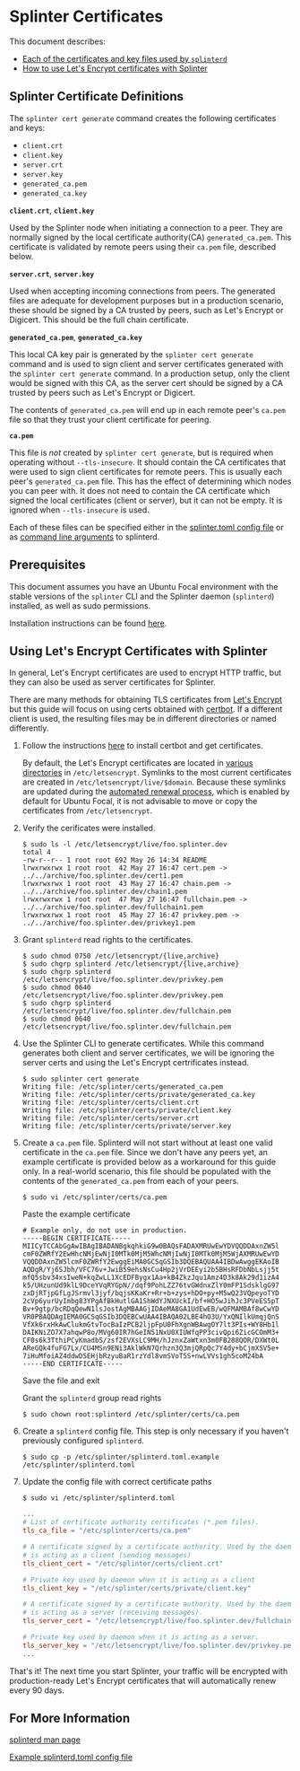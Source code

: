 # Splinter Certificates

<!--
  Copyright 2018-2021 Cargill Incorporated
  Licensed under Creative Commons Attribution 4.0 International License
  https://creativecommons.org/licenses/by/4.0/
-->

This document describes:
  - [Each of the certificates and key files used by `splinterd`](#cert-files)
  - [How to use Let's Encrypt certificates with Splinter](#splinter-le)

## <a name="cert-files"></a>Splinter Certificate Definitions

The `splinter cert generate` command creates the following certificates and
keys:
  - `client.crt`
  - `client.key`
  - `server.crt`
  - `server.key`
  - `generated_ca.pem`
  - `generated_ca.key`

**`client.crt`**, **`client.key`**

  Used by the Splinter node when initiating a connection to a peer.
  They are normally signed by the local certificate authority(CA)
  `generated_ca.pem`. This certificate is validated by remote peers using
  their `ca.pem` file, described below.

**`server.crt`**, **`server.key`**

  Used when accepting incoming connections from peers. The generated files are
  adequate for development purposes but in a production scenario, these should
  be signed by a CA trusted by peers, such as Let's Encrypt or Digicert. This
  should be the full chain certificate.

**`generated_ca.pem`**, **`generated_ca.key`**

  This local CA key pair is generated by the `splinter cert generate` command
  and is used to sign client and server certificates generated with the
  `splinter cert generate` command. In a production setup, only the client
  would be signed with this CA, as the server cert should be signed by a CA
  trusted by peers such as Let's Encrypt or Digicert.

  The contents of `generated_ca.pem` will end up in each remote peer's
  `ca.pem` file so that they trust your client certificate for peering.

**`ca.pem`**

  This file is _not_ created by `splinter cert generate`, but is required
  when operating without `--tls-insecure`. It should contain the CA
  certificates that were used to sign client certificates for remote peers.
  This is usually each peer's `generated_ca.pem` file. This has the effect of
  determining which nodes you can peer with. It does not need to contain the CA
  certificate which signed the local certificates (client or server), but it
  can not be empty. It is ignored when `--tls-insecure` is used.

Each of these files can be specified either in the
[splinter.toml config file][exampletoml] or as
[command line arguments][manpage] to splinterd.

## Prerequisites

This document assumes you have an Ubuntu Focal environment with the stable
versions of the `splinter` CLI and the Splinter daemon (`splinterd`) installed,
as well as sudo permissions.

Installation instructions can be found [here][apt].

## <a name="splinter-le"></a>Using Let's Encrypt Certificates with Splinter

In general, Let's Encrypt certificates are used to encrypt HTTP traffic, but
they can also be used as server certificates for Splinter.

There are many methods for obtaining TLS certificates from
[Let's Encrypt][leclients] but this guide will focus on using certs obtained
with [certbot][certbot]. If a different client is used, the resulting files
may be in different directories or named differently.

1. Follow the instructions [here][certbot] to install certbot and get certificates.

   By default, the Let's Encrypt certificates are located in
   [various directories][wherecert] in `/etc/letsencrypt`. Symlinks to the most
   current certificates are created in `/etc/letsencrypt/live/$domain`. Because
   these symlinks are updated during the [automated renewal process][renew],
   which is enabled by default for Ubuntu Focal, it is not advisable to move or
   copy the certificates from `/etc/letsencrypt`.

1. Verify the cerificates were installed.

   ``` console
   $ sudo ls -l /etc/letsencrypt/live/foo.splinter.dev
   total 4
   -rw-r--r-- 1 root root 692 May 26 14:34 README
   lrwxrwxrwx 1 root root  42 May 27 16:47 cert.pem -> ../../archive/foo.splinter.dev/cert1.pem
   lrwxrwxrwx 1 root root  43 May 27 16:47 chain.pem -> ../../archive/foo.splinter.dev/chain1.pem
   lrwxrwxrwx 1 root root  47 May 27 16:47 fullchain.pem -> ../../archive/foo.splinter.dev/fullchain1.pem
   lrwxrwxrwx 1 root root  45 May 27 16:47 privkey.pem -> ../../archive/foo.splinter.dev/privkey1.pem
   ```

1. Grant `splinterd` read rights to the certificates.

   ``` console
   $ sudo chmod 0750 /etc/letsencrypt/{live,archive}
   $ sudo chgrp splinterd /etc/letsencrypt/{live,archive}
   $ sudo chgrp splinterd /etc/letsencrypt/live/foo.splinter.dev/privkey.pem
   $ sudo chmod 0640 /etc/letsencrypt/live/foo.splinter.dev/privkey.pem
   $ sudo chgrp splinterd /etc/letsencrypt/live/foo.splinter.dev/fullchain.pem
   $ sudo chmod 0640 /etc/letsencrypt/live/foo.splinter.dev/fullchain.pem
   ```

1. Use the Splinter CLI to generate certificates. While this command generates
   both client and server certificates, we will be ignoring the server certs and
   using the Let's Encrypt certrificates instead.

   ``` console
   $ sudo splinter cert generate
   Writing file: /etc/splinter/certs/generated_ca.pem
   Writing file: /etc/splinter/certs/private/generated_ca.key
   Writing file: /etc/splinter/certs/client.crt
   Writing file: /etc/splinter/certs/private/client.key
   Writing file: /etc/splinter/certs/server.crt
   Writing file: /etc/splinter/certs/private/server.key
   ```

1. Create a `ca.pem` file. Splinterd will not start without at least one
   valid certificate in the `ca.pem` file. Since we don't have any peers yet, an
   example certificate is provided below as a workaround for this guide only. In
   a real-world scenario, this file should be populated with the contents of the
   `generated_ca.pem` from each of your peers.

   ```console
   $ sudo vi /etc/splinter/certs/ca.pem
   ```

   Paste the example certificate

   ```console
   # Example only, do not use in production.
   -----BEGIN CERTIFICATE-----
   MIICyTCCAbGgAwIBAgIBADANBgkqhkiG9w0BAQsFADAXMRUwEwYDVQQDDAxnZW5l
   cmF0ZWRfY2EwHhcNMjEwNjI0MTk0MjM5WhcNMjIwNjI0MTk0MjM5WjAXMRUwEwYD
   VQQDDAxnZW5lcmF0ZWRfY2EwggEiMA0GCSqGSIb3DQEBAQUAA4IBDwAwggEKAoIB
   AQDgR/Yj6SJbh/VFC76v+JwiB59ehsNsCu4Hp2jVrDEEyi2b5BHsRFDbNbLsjj5t
   mfQ5sbv34xsIweN+kqZwLL1XcEDFBygx1Aa+kB4ZkzJqu1Amz4D3k8Ak29d1izA4
   k5/UHzunUd9klL9DceYVqRYGpN//dqf9PohLZZ76tvGWdnxZlY0mFP1SdsklgG97
   zxDjRTjpGfLgJSrmvl3jyf/bqjsKKaKr+Rr+b+zys+hDO+py+M5wQ23VQpeyoTYD
   2cVp6yurUyImbg83YPgAfBkHutlGA1ShWdYJNXUckI/bf+HO5wJihJc3PVeES5pT
   Bv+9gtp/bcRDqQewN1lsJostAgMBAAGjIDAeMA8GA1UdEwEB/wQFMAMBAf8wCwYD
   VR0PBAQDAgIEMA0GCSqGSIb3DQEBCwUAA4IBAQA02LBE4hO3U/YxQNIlkUmqjQnS
   VfXk6rxHkAwClukmGtvTocBaIzPCB2ljpFpU0FhXgnWBAwgOY7lt3PIs+WY8Hb1l
   DAIKNiZO7X7ahqwP8o/MVg60IR7hGeIN51NxU0XIUWfqPP3civQpi6ZicGCOmM3+
   CF0s6k3TthiPCyKmadbS/zsf2EVXsLC9MH/hJznxZaWtxn3m0FB288QOR/DXWt0L
   AReGQk4fuFG7Lx/CU4MSn9ENi3AklWkN7Qrhzn3Q3mjQRpQc7Y4dy+bCjmXSV5e+
   7iHuMfoiAZ4ddwD5EHjbRzyuBaR1rzYdl8vmSVoT5S+nwLVVs1gh5coM24bA
   -----END CERTIFICATE-----
   ```

   Save the file and exit

   Grant the `splinterd` group read rights

   ```console
   $ sudo chown root:splinterd /etc/splinter/certs/ca.pem
   ```

1. Create a `splinterd` config file. This step is only necessary if you haven't
   previously configured `splinterd`.

   ``` console
   $ sudo cp -p /etc/splinter/splinterd.toml.example /etc/splinter/splinterd.toml
   ```

1. Update the config file with correct certificate paths

   ```console
   $ sudo vi /etc/splinter/splinterd.toml
   ```

   ``` toml
   ...
   # List of certificate authority certificates (*.pem files).
   tls_ca_file = "/etc/splinter/certs/ca.pem"

   # A certificate signed by a certificate authority. Used by the daemon when it
   # is acting as a client (sending messages)
   tls_client_cert = "/etc/splinter/certs/client.crt"

   # Private key used by daemon when it is acting as a client
   tls_client_key = "/etc/splinter/certs/private/client.key"

   # A certificate signed by a certificate authority. Used by the daemon when it
   # is acting as a server (receiving messages).
   tls_server_cert = "/etc/letsencrypt/live/foo.splinter.dev/fullchain.pem"

   # Private key used by daemon when it is acting as a server.
   tls_server_key = "/etc/letsencrypt/live/foo.splinter.dev/privkey.pem"
   ...
   ```

That's it! The next time you start Splinter, your traffic will be encrypted
with production-ready Let's Encrypt certificates that will automatically
renew every 90 days.

## For More Information

[splinterd man page][manpage]

[Example splinterd.toml config file][exampletoml]

<!--
Links Below
-->

[apt]: https://www.splinter.dev/releases/0.7/download.html#apt-repository
"Splinter apt instructions"

[manpage]: https://www.splinter.dev/docs/0.7/references/cli/splinterd.1.html
"splinterd man page"

[exampletoml]: https://github.com/Cargill/splinter/blob/main/splinterd/packaging/splinterd.toml.example
"Example splinterd.toml config file"

[leclients]: https://letsencrypt.org/docs/client-options/
"Let's Encrypt Client Options"

[certbot]: https://certbot.eff.org/instructions?ws=other&os=ubuntufocal
"Certbot Instructions Page"

[wherecert]: https://certbot.eff.org/docs/using.html#where-are-my-certificates
"Certbot: Where Are My Certificates?"

[renew]: https://certbot.eff.org/docs/using.html?highlight=where#automated-renewals
"Certbot: Automated Renewals"

